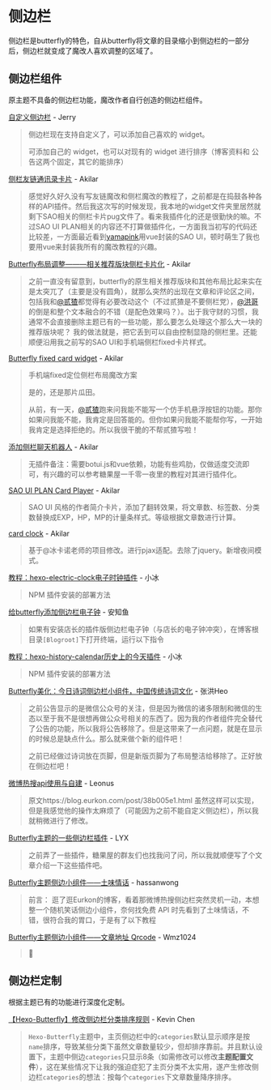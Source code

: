 # 侧边栏

侧边栏是butterfly的特色，自从butterfly将文章的目录缩小到侧边栏的一部分后，侧边栏就变成了魔改人喜欢调整的区域了。

## 侧边栏组件

原主题不具备的侧边栏功能，魔改作者自行创造的侧边栏组件。

[自定义侧边栏](https://butterfly.js.org/posts/ea33ab97/) - Jerry

> 侧边栏现在支持自定义了，可以添加自己喜欢的 widget。
>
> 可添加自己的 widget，也可以对现有的 widget 进行排序（博客资料和 公告这两个固定，其它的能排序）

[侧栏友链通讯录卡片](https://akilar.top/posts/e7d99b48/) - Akilar

> 感觉好久好久没有写友链魔改和侧栏魔改的教程了，之前都是在捣鼓各种各样的API插件。然后我这次写的时候发现，我本地的widget文件夹里居然就剩下SAO相关的侧栏卡片pug文件了。看来我插件化的还是很勤快的嘛。不过SAO UI PLAN相关的内容还不打算做插件化，一方面我当初写的代码还比较差，一方面最近看到[yamapink](https://yamapink.com/)用vue封装的SAO UI，顿时萌生了我也要用vue来封装我所有的魔改教程的兴趣。

[Butterfly布局调整———相关推荐版块侧栏卡片化](https://akilar.top/posts/194e1534/) - Akilar

> 之前一直没有留意到，butterfly的原生相关推荐版块和其他布局比起来实在是太突兀了（主要是没有圆角），就那么突然的出现在文章和评论区之间，包括我和[@贰猹](https://noionion.top/)都觉得有必要改动这个（不过贰猹是不要侧栏党），[@洪哥](https://blog.zhheo.com/)的倒是和整个文本融合的不错（是配色效果吗？）。出于我守财的习惯，我通常不会直接删除主题已有的一些功能，那么要怎么处理这个那么大一块的推荐版块呢？
> 我的做法就是，把它丢到可以自由控制显隐的侧栏里。还能顺便沿用我之前写的SAO UI和手机端侧栏fixed卡片样式。

[Butterfly fixed card widget](https://akilar.top/posts/451ac5f8/) - Akilar

> 手机端fixed定位侧栏布局魔改方案
>
> 是的，还是那片瓜田。
>
> 从前，有一天，[@贰猹](https://noionion.top/)跑来问我能不能写一个仿手机悬浮按钮的功能。那你如果问我能不能，我肯定是回答能的。但你如果问我能不能帮你写，一开始我肯定是选择拒绝的。所以我很干脆的不帮贰猹写啦！

[添加侧栏聊天机器人](https://akilar.top/posts/9dc1acf8/) - Akilar

> 无插件备注：需要botui.js和vue依赖，功能有些鸡肋，仅做适度交流即可，有兴趣的可以参考糖果屋一千零一夜里的教程对其进行插件化。

[SAO UI PLAN Card Player](https://akilar.top/posts/8e1264d1/) - Akilar

> SAO UI 风格的作者简介卡片，添加了翻转效果，将文章数、标签数、分类数替换成EXP，HP，MP的计量条样式。等级根据文章数进行计算。

[card clock](https://akilar.top/posts/4e39cf4a/) - Akilar

> 基于@冰卡诺老师的项目修改。进行pjax适配。去除了jquery。新增夜间模式。

[教程：hexo-electric-clock电子时钟插件](https://zfe.space/post/hexo-electric-clock.html) - 小冰

> NPM 插件安装的部署方法

[给butterfly添加侧边栏电子钟](https://anzhiy.cn/posts/fc18.html) - 安知鱼

> 如果有安装店长的插件版侧边栏电子钟（与店长的电子钟冲突），在博客根目录`[Blogroot]`下打开终端，运行以下指令

[教程：hexo-history-calendar历史上的今天插件](https://zfe.space/post/hexo-history-calendar.html) - 小冰

> NPM 插件安装的部署方法

[Butterfly美化：今日诗词侧边栏小组件，中国传统诗词文化](https://blog.zhheo.com/p/2ed9d8dd.html) - 张洪Heo

> 之前公告显示的是微信公众号的关注，但是因为微信的诸多限制和微信的生态以至于我不是很想再做公众号相关的东西了。因为我的作者组件完全替代了公告的功能，所以我将公告移除了。但是这带来了一点问题，就是在显示的时候总是缺点什么。那么就来做个新的组件吧！
>
> 之前已经做过诗词放在页脚，但是新版页脚为了布局整洁给移除了。正好放在侧边栏吧！

[微博热搜api使用与自建](https://blog.leonus.cn/2022/weibo.html) - Leonus

> 原文https://blog.eurkon.com/post/38b005e1.html
> 虽然这样可以实现，但是我感觉他的操作太麻烦了（可能因为之前不能自定义侧边栏），所以我就稍微进行了修改。

[Butterfly主题的一些侧边栏插件](https://yisous.xyz/posts/4ae2ec41/) - LYX

> 之前弄了一些插件，糖果屋的群友们也找我问了问，所以我就顺便写了个文章介绍一下这些插件吧。

[Butterfly主题侧边小组件——土味情话](https://hassanwong.top/posts/ca8261d0/) - hassanwong

> 前言：
> 逛了逛Eurkon的博客，看着那微博热搜侧边栏突然灵机一动，本想整一个随机笑话侧边小组件，奈何找免费 API 时先看到了土味情话，不错，很符合我的胃口，于是有了以下教程

[Butterfly主题侧边小组件——文章地址 Qrcode](https://blog.w03.cc/p/2022/ad188120.html) - Wmz1024

> 🥴 

## 侧边栏定制

根据主题已有的功能进行深度化定制。

[【Hexo-Butterfly】修改侧边栏分类排序规则](https://sheerkvc.top/2022/09/05/sidebarReSort/) - Kevin Chen

> `Hexo-Butterfly`主题中，主页侧边栏中的`categories`默认显示顺序是按`name`排序，导致某些分类下虽然文章数量较少，但却排序靠前。并且默认设置下，主题中侧边`categories`只显示8条（如需修改可以修改**主题配置文件**），这在某些情况下让我的强迫症犯了主页分类不太实用，遂产生修改侧边栏`categories`的想法：按每个`categories`下文章数量降序排序。
